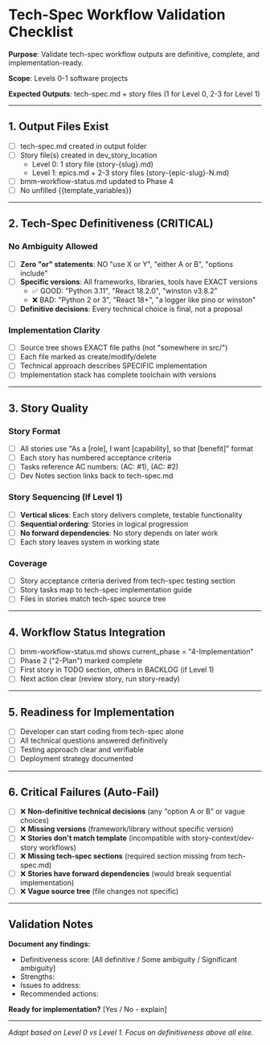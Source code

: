 # Tech-Spec Workflow Validation Checklist

**Purpose**: Validate tech-spec workflow outputs are definitive, complete, and implementation-ready.

**Scope**: Levels 0-1 software projects

**Expected Outputs**: tech-spec.md + story files (1 for Level 0, 2-3 for Level 1)

---

## 1. Output Files Exist

- [ ] tech-spec.md created in output folder
- [ ] Story file(s) created in dev_story_location
  - Level 0: 1 story file (story-{slug}.md)
  - Level 1: epics.md + 2-3 story files (story-{epic-slug}-N.md)
- [ ] bmm-workflow-status.md updated to Phase 4
- [ ] No unfilled {{template_variables}}

---

## 2. Tech-Spec Definitiveness (CRITICAL)

### No Ambiguity Allowed

- [ ] **Zero "or" statements**: NO "use X or Y", "either A or B", "options include"
- [ ] **Specific versions**: All frameworks, libraries, tools have EXACT versions
  - ✅ GOOD: "Python 3.11", "React 18.2.0", "winston v3.8.2"
  - ❌ BAD: "Python 2 or 3", "React 18+", "a logger like pino or winston"
- [ ] **Definitive decisions**: Every technical choice is final, not a proposal

### Implementation Clarity

- [ ] Source tree shows EXACT file paths (not "somewhere in src/")
- [ ] Each file marked as create/modify/delete
- [ ] Technical approach describes SPECIFIC implementation
- [ ] Implementation stack has complete toolchain with versions

---

## 3. Story Quality

### Story Format

- [ ] All stories use "As a [role], I want [capability], so that [benefit]" format
- [ ] Each story has numbered acceptance criteria
- [ ] Tasks reference AC numbers: (AC: #1), (AC: #2)
- [ ] Dev Notes section links back to tech-spec.md

### Story Sequencing (If Level 1)

- [ ] **Vertical slices**: Each story delivers complete, testable functionality
- [ ] **Sequential ordering**: Stories in logical progression
- [ ] **No forward dependencies**: No story depends on later work
- [ ] Each story leaves system in working state

### Coverage

- [ ] Story acceptance criteria derived from tech-spec testing section
- [ ] Story tasks map to tech-spec implementation guide
- [ ] Files in stories match tech-spec source tree

---

## 4. Workflow Status Integration

- [ ] bmm-workflow-status.md shows current_phase = "4-Implementation"
- [ ] Phase 2 ("2-Plan") marked complete
- [ ] First story in TODO section, others in BACKLOG (if Level 1)
- [ ] Next action clear (review story, run story-ready)

---

## 5. Readiness for Implementation

- [ ] Developer can start coding from tech-spec alone
- [ ] All technical questions answered definitively
- [ ] Testing approach clear and verifiable
- [ ] Deployment strategy documented

---

## 6. Critical Failures (Auto-Fail)

- [ ] ❌ **Non-definitive technical decisions** (any "option A or B" or vague choices)
- [ ] ❌ **Missing versions** (framework/library without specific version)
- [ ] ❌ **Stories don't match template** (incompatible with story-context/dev-story workflows)
- [ ] ❌ **Missing tech-spec sections** (required section missing from tech-spec.md)
- [ ] ❌ **Stories have forward dependencies** (would break sequential implementation)
- [ ] ❌ **Vague source tree** (file changes not specific)

---

## Validation Notes

**Document any findings:**

- Definitiveness score: [All definitive / Some ambiguity / Significant ambiguity]
- Strengths:
- Issues to address:
- Recommended actions:

**Ready for implementation?** [Yes / No - explain]

---

_Adapt based on Level 0 vs Level 1. Focus on definitiveness above all else._
